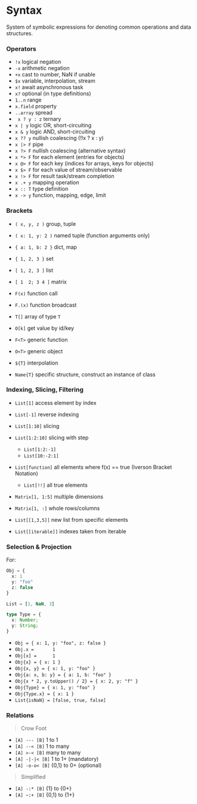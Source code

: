 # Syntax

System of symbolic expressions for denoting common operations and data structures.


### Operators

- ` !x `        logical negation
- ` -x `        arithmetic negation
- ` +x `        cast to number, NaN if unable
- ` $x `        variable, interpolation, stream
- ` x! `        await asynchronous task
- ` x? `        optional (in type definitions)
- ` 1..n `  range
- ` x.field ` property
- ` ..array `  spread
- ` x ? y : z`  ternary
- ` x | y `   logic OR, short-circuiting
- ` x & y `   logic AND, short-circuiting
- ` x ?? y `  nullish coalescing (!!x ? x : y)
- ` x |> F `  pipe
- ` x ?> F `  nullish coalescing (alternative syntax)
- ` x *> F `  for each element (entries for objects)
- ` x @> F `  for each key (indices for arrays, keys for objects)
- ` x $> F `  for each value of stream/observable
- ` x !> F `  for result task/stream completion
- ` x .+ y `  mapping operation
- ` x :: T `  type definition
- ` x -> y `  function, mapping, edge, limit


### Brackets

- ` ( x, y, z ) `    group, tuple
- ` ( x: 1, y: 2 ) ` named tuple (function arguments only)
- ` { a: 1, b: 2 } ` dict, map
- ` { 1, 2, 3 } `    set
- ` [ 1, 2, 3 ] `    list
- ` [ 1  2; 3 4 ] `  matrix

- ` F(x) `            function call
- ` F.(x) `           function broadcast
- ` T[] `             array of type `T`
- ` O[k] `            get value by id/key
- ` F<T> `            generic function
- ` O<T> `            generic object
- ` ${T} `            interpolation
- ` Name{T} `         specific structure, construct an instance of class


### Indexing, Slicing, Filtering

- `List[1]`           access element by index
- `List[-1]`          reverse indexing
- `List[1:10]`        slicing
- `List[1:2:10]`      slicing with step
  - `List[1:2:-1]`
  - `List[10:-2:1]`
- `List[function]`    all elements where f(x) == true (Iverson Bracket Notation)
  - `List[!!]`        all true elements

- `Matrix[1, 1:5]`    multiple dimensions
- `Matrix[1, :]`      whole rows/columns

- `List[[1,3,5]]`     new list from specific elements
- `List[[iterable]]`  indexes taken from iterable


### Selection & Projection

For:
```ts
Obj = {
  x: 1
  y: "foo"
  z: false
}

List = [1, NaN, 3]

type Type = {
  x: Number;
  y: String;
}
```

- `Obj = { x: 1, y: "foo", z: false }`
- `Obj.x =       1`
- `Obj[x] =      1`
- `Obj{x} = { x: 1 }`
- `Obj{x, y} = { x: 1, y: "foo" }`
- `Obj{a: x, b: y} = { a: 1, b: "foo" }`
- `Obj{x * 2, y.toUpper() / 2} = { x: 2, y: "f" }`
- `Obj{Type} = { x: 1, y: "foo" }`
- `Obj{Type.x} = { x: 1 }`
- `List{isNaN} = [false, true, false]`


### Relations

> Crow Foot
- `[A] --- [B]`     1 to 1
- `[A] --< [B]`     1 to many
- `[A] >-< [B]`     many to many
- `[A] -|-|< [B]`   1 to 1+ (mandatory)
- `[A] -o-o< [B]`   {0,1} to 0+ (optional)

> Simplified
- `[A] -:* [B]`      {1}  to {0+}
- `[A] ~:+ [B]`     {0,1} to {1+}